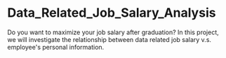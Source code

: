# Data_Related_Job_Salary_Analysis
Do you want to maximize your job salary after graduation? In this project, we will investigate the relationship between data related job salary v.s. employee's personal information.
